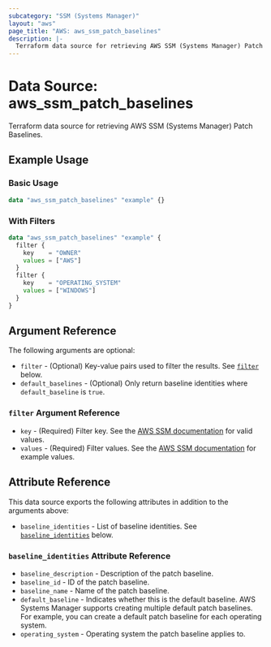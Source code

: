 ```yaml
---
subcategory: "SSM (Systems Manager)"
layout: "aws"
page_title: "AWS: aws_ssm_patch_baselines"
description: |-
  Terraform data source for retrieving AWS SSM (Systems Manager) Patch Baselines.
---
```


# Data Source: aws_ssm_patch_baselines

Terraform data source for retrieving AWS SSM (Systems Manager) Patch Baselines.

## Example Usage

### Basic Usage

```terraform
data "aws_ssm_patch_baselines" "example" {}
```

### With Filters

```terraform
data "aws_ssm_patch_baselines" "example" {
  filter {
    key    = "OWNER"
    values = ["AWS"]
  }
  filter {
    key    = "OPERATING_SYSTEM"
    values = ["WINDOWS"]
  }
}
```

## Argument Reference

The following arguments are optional:

* `filter` - (Optional) Key-value pairs used to filter the results. See [`filter`](#filter-argument-reference) below.
* `default_baselines` - (Optional) Only return baseline identities where `default_baseline` is `true`.

### `filter` Argument Reference

* `key` - (Required) Filter key. See the [AWS SSM documentation](https://docs.aws.amazon.com/systems-manager/latest/APIReference/API_DescribePatchBaselines.html) for valid values.
* `values` - (Required) Filter values. See the [AWS SSM documentation](https://docs.aws.amazon.com/systems-manager/latest/APIReference/API_DescribePatchBaselines.html) for example values.

## Attribute Reference

This data source exports the following attributes in addition to the arguments above:

* `baseline_identities` - List of baseline identities. See [`baseline_identities`](#baseline_identities-attribute-reference) below.

### `baseline_identities` Attribute Reference

* `baseline_description` - Description of the patch baseline.
* `baseline_id` - ID of the patch baseline.
* `baseline_name` - Name of the patch baseline.
* `default_baseline` - Indicates whether this is the default baseline. AWS Systems Manager supports creating multiple default patch baselines. For example, you can create a default patch baseline for each operating system.
* `operating_system` - Operating system the patch baseline applies to.
